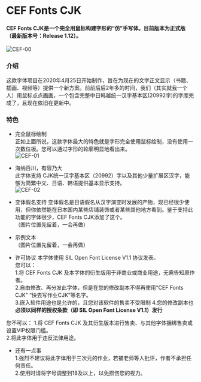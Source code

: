 # CEF Fonts CJK

#### CEF Fonts CJK是一个完全用鼠标构建字形的“仿”手写体。目前版本为正式版（最新版本号：Release 1.12）。  

![CEF-00](https://user-images.githubusercontent.com/106015739/172007851-59c2401d-7137-41be-9943-1b7d7cecfc37.png)

### 介绍  
这款字体项目在2020年4月25日开始制作，旨在为现在的文字正文显示（书籍、插画、视频等）提供一个新方案。前前后后2年多的时间，我们（其实就我一个人）用鼠标点点画画，一个包含完整中日韩越统一汉字基本区(20992字)的字库完成了，且现在依旧在更新中。  

### 特色  

-  完全鼠标绘制  
正如上面所说，这款字体最大的特色就是字形完全使用鼠标绘制，没有使用一次数位板。您可以通过字形的轮廓明显地看出来。  
![CEF-01](https://user-images.githubusercontent.com/106015739/172008738-a16f92c7-dda8-4b57-9968-ecb557807404.png)

-  海纳百川，有容乃大  
此字体支持 CJK统一汉字基本区（20992）字以及其他少量扩展区汉字，能够为简繁中文、日语、韩语提供基本显示支持。  
![CEF-02](https://user-images.githubusercontent.com/106015739/172010212-91dc975b-4321-4299-9ca0-8c0a22ae7a31.png)

-  变体假名支持
变体假名是日语假名从汉字演变时发展的产物，现已经很少使用，但你依然能在日本国内某些店铺装饰或者某些其他地方看到。鉴于支持此功能的字体很少，CEF Fonts CJK添加了这个。  
（图片位置先留着，一会再做）  

-  示例文本  
（图片位置先留着，一会再做）  

-  许可协议
本字体使用 SIL Open Font License V1.1 协议发表。  
您可以：  
1.将 CEF Fonts CJK 及本字体的衍生版用于非商业或商业用途，无需告知原作者。  
2.自由修改、再分发此字体，但是在您的修改副本不得再使用“CEF Fonts CJK” “快去写作业CJK”等名字。  
3.嵌入软件用途也是允许的，且您对该软件的售卖不受限制
4.您的修改副本也 **必须以同样的授权条款（即 SIL Open Font License V1.1）发行**

您不可以：
1.将 CEF Fonts CJK 及其衍生版本进行售卖、与其他字体捆绑售卖或设置VIP权限门槛。  
2.将此字体用于违反法律用途。  

-  还有一点事  
1.强烈不建议将此字体用于三次元的作业，若被老师等人批评，作者不承担任何责任。  
2.使用时请将字号调整到18及以上，以免损伤您的视力。
